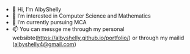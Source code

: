 - 👋 Hi, I’m AlbyShelly
- 👀 I’m interested in Computer Science and Mathematics
- 🌱 I’m currently pursuing MCA
- 📫 You can messge me through my personal websibte(https://albyshelly.github.io/portfolio/) or through my mailid (albyshelly4@gmail.com)
 
<!---
AlbyShelly/AlbyShelly is a ✨ special ✨ repository because its `README.md` (this file) appears on your GitHub profile.
You can click the Preview link to take a look at your changes.
--->
